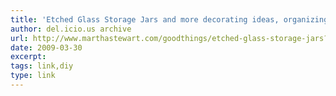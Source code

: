 ```yaml
---
title: 'Etched Glass Storage Jars and more decorating ideas, organizing tips, and homekeeping and cleaning solutions on marthastewart.com'
author: del.icio.us archive
url: http://www.marthastewart.com/goodthings/etched-glass-storage-jars?lnc=3fae62af4e2ee010VgnVCM1000003d370a0aRCRD&rsc=taxonomylist_home_organizing-kitchens
date: 2009-03-30
excerpt: 
tags: link,diy
type: link
---
```

